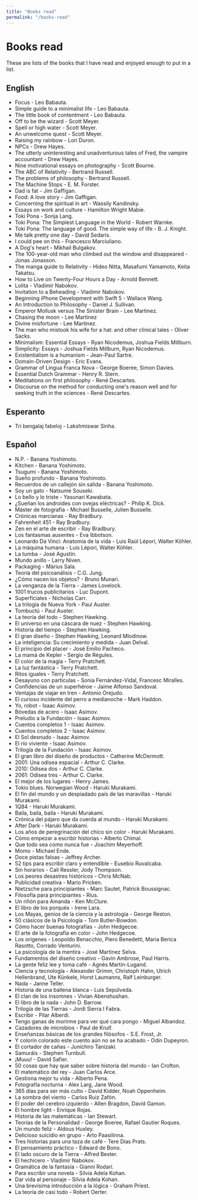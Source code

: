 ```yaml
---
title: "Books read"
permalink: "/books-read"
---
```


# Books read

These are lists of the books that I have read and enjoyed enough to put in a list.

## English

- Focus - Leo Babauta.
- Simple guide to a minimalist life - Leo Babauta.
- The little book of contentment - Leo Babauta.
- Off to be the wizard - Scott Meyer.
- Spell or high water - Scott Meyer.
- An unwelcome quest - Scott Meyer.
- Raising my rainbow - Lori Duron.
- NPCs - Drew Hayes.
- The utterly uninteresting and unadventurous tales of Fred, the vampire accountant - Drew Hayes.
- Nine motivational essays on photography - Scott Bourne.
- The ABC of Relativity - Bertrand Russell.
- The problems of philosophy - Bertrand Russell.
- The Machine Stops - E. M. Forster.
- Dad is fat - Jim Gaffigan.
- Food: A love story - Jim Gaffigan.
- Concerning the spiritual in art - Wassily Kandinsky.
- Essays on work and culture - Hamilton Wright Mabie.
- Toki Pona - Sonja Lang.
- Toki Pona: The Simplest Language in the World - Robert Warnke.
- Toki Pona: The language of good. The simple way of life - B. J. Knight.
- Me talk pretty one day - David Sedaris.
- I could pee on this - Francesco Marciuliano.
- A Dog's heart - Mikhail Bulgakov.
- The 100-year-old man who climbed out the window and disappeared - Jonas Jonasson.
- The manga guide to Relativity - Hideo Nitta, Masafumi Yamamoto, Keita Takatsu.
- How to Live on Twenty-Four Hours a Day - Arnold Bennett.
- Lolita - Vladimir Nabokov.
- Invitation to a Beheading - Vladimir Nabokov.
- Beginning iPhone Development with Swift 5 - Wallace Wang.
- An Introduction to Philosophy - Daniel J. Sullivan.
- Emperor Mollusk versus The Sinister Brain - Lee Martinez.
- Chasing the moon - Lee Martinez
- Divine misfortune - Lee Martinez.
- The man who mistook his wife for a hat: and other clinical tales - Oliver Sacks.
- Minimalism: Essential Essays - Ryan Nicodemus, Joshua Fields Millburn.
- Simplicity: Essays - Joshua Fields Millburn, Ryan Nicodemus.
- Existentialism is a humanism - Jean-Paul Sartre.
- Domain-Driven Design - Eric Evans.
- Grammar of Lingua Franca Nova - George Boeree, Simon Davies.
- Essential Dutch Grammar - Henry R. Stern.
- Meditations on first philosophy - René Descartes.
- Discourse on the method for conducting one's reason well and for seeking truth in the sciences - René Descartes.

## Esperanto

- Tri bengalaj fabeloj - Lakshmiswar Sinha.

## Español

- N.P. - Banana Yoshimoto.
- Kitchen - Banana Yoshimoto.
- Tsugumi - Banana Yoshimoto.
- Sueño profundo - Banana Yoshimoto.
- Recuerdos de un callejón sin salida - Banana Yoshimoto.
- Soy un gato - Natsume Souseki.
- Lo bello y lo triste - Yasunari Kawabata.
- ¿Sueñan los androides con ovejas eléctricas? - Philip K. Dick.
- Máster de fotografía - Michael Busselle, Julien Busselle.
- Crónicas marcianas - Ray Bradbury.
- Fahrenheit 451 - Ray Bradbury.
- Zen en el arte de escribir - Ray Bradbury.
- Los fantasmas ausentes - Eva Ibbotson.
- Leonardo Da Vinci: Anatomía de la vida - Luis Raúl Lépori, Walter Köhler.
- La máquina humana - Luis Lépori, Walter Köhler.
- La tumba - José Agustín.
- Mundo anillo - Larry Niven.
- Packaging - Màrius Sala.
- Teoría del psicoanálisis - C.G. Jung.
- ¿Cómo nacen los objetos? - Bruno Munari.
- La venganza de la Tierra - James Lovelock.
- 1001 trucos publicitarios - Luc Dupont.
- Superficiales - Nicholas Carr.
- La trilogía de Nueva York - Paul Auster.
- Tombuctú - Paul Auster.
- La teoría del todo - Stephen Hawking.
- El universo en una cáscara de nuez - Stephen Hawking.
- Historia del tiempo - Stephen Hawking.
- El gran diseño - Stephen Hawking, Leonard Mlodinow.
- La inteligencia: Su crecimiento y medida - Juan Delval.
- El principio del placer - José Emilio Pacheco.
- La mamá de Kepler - Sergio de Régules.
- El color de la magia - Terry Pratchett.
- La luz fantástica - Terry Pratchett.
- Ritos iguales - Terry Pratchett.
- Desayuno con partículas - Sonia Fernández-Vidal, Francesc Miralles.
- Confidencias de un superhéroe - Jaime Alfonso Sandoval.
- Ventajas de viajar en tren - Antonio Orejudo.
- El curioso incidente del perro a medianoche - Mark Haddon.
- Yo, robot - Isaac Asimov.
- Bóvedas de acero - Isaac Asimov.
- Preludio a la Fundación - Isaac Asimov.
- Cuentos completos 1 - Isaac Asimov.
- Cuentos completos 2 - Isaac Asimov.
- El Sol desnudo - Isaac Asimov.
- El río viviente - Isaac Asimov.
- Trilogía de la Fundación - Isaac Asimov.
- El gran libro del diseño de productos - Catherine McDermott.
- 2001: Una odisea espacial - Arthur C. Clarke.
- 2010: Odisea dos - Arthur C. Clarke.
- 2061: Odisea tres - Arthur C. Clarke.
- El mejor de los lugares - Henry James.
- Tokio blues. Norwegian Wood - Haruki Murakami.
- El fin del mundo y un despiadado país de las maravillas - Haruki Murakami.
- 1Q84 - Haruki Murakami.
- Baila, baila, baila - Haruki Murakami.
- Crónica del pájaro que da cuerda al mundo - Haruki Murakami.
- After Dark - Haruki Murakami.
- Los años de peregrinación del chico sin color - Haruki Murakami.
- Cómo empezar a escribir historias - Alberto Chimal.
- Que todo sea como nunca fue - Joachim Meyerhoff.
- Momo - Michael Ende.
- Doce pistas falsas - Jeffrey Archer.
- 52 tips para escribir claro y entendible - Eusebio Ruvalcaba.
- Sin horarios - Cali Ressler, Jody Thompson.
- Los peores desastres históricos - Chris McNab.
- Publicidad creativa - Mario Pricken.
- Nietzsche para principiantes - Marc Sautet, Patrick Boussignac.
- Filosofía para principiantes - Rius.
- Un riñón para Amanda - Ken McClure.
- El libro de los porqués - Irene Lara.
- Los Mayas, genios de la ciencia y la astrología - George Reston.
- 50 clásicos de la Psicología - Tom Butler-Bowdon.
- Cómo hacer buenas fotografías - John Hedgecoe.
- El arte de la fotografía en color - John Hedgecoe.
- Los orígenes - Leopoldo Benacchio, Piero Benedetti, Maria Berica Rasotto, Corrado Venturini.
- La psicología de la mentira - José Martínez Selva.
- Fundamentos del diseño creativo - Gavin Ambrose, Paul Harris.
- La gente feliz lee y toma café - Agnès Martin-Lugand.
- Ciencia y tecnología - Alexander Grimm, Christoph Hahn, Ulrich Hellenbrand, Ute Künkele, Horst Laumanns, Ralf Leinburger.
- Nada - Janne Teller.
- Historia de una ballena blanca - Luis Sepúlveda.
- El clan de los insomnes - Vivian Abenshushan.
- El libro de la nada - John D. Barrow.
- Trilogía de las Tierras - Jordi Sierra I Fabra.
- Escribir - Pilar Alberdi.
- Tengo ganas de morirme para ver qué cara pongo - Miguel Albandoz.
- Cazadores de microbios - Paul de Kruif.
- Enseñanzas básicas de los grandes filósofos - S.E. Frost, Jr.
- Y colorín colorado este cuento aún no se ha acabado - Odin Dupeyron.
- El cortador de cañas - Junichiro Tanizaki.
- Samuráis - Stephen Turnbull.
- ¡Muuu! - David Safier.
- 50 cosas que hay que saber sobre historia del mundo - Ian Crofton.
- El matemático del rey - Juan Carlos Arce.
- Gestiona mejor tu vida - Alberto Pena.
- Fotografía nocturna - Alex Larg, Jane Wood.
- 365 días para ser más culto - David Kidder, Noah Oppenheim.
- La sombra del viento - Carlos Ruiz Zafón.
- El poder del cerebro izquierdo - Allen Bragdon, David Gamon.
- El hombre light - Enrique Rojas.
- Historia de las matemáticas - Ian Stewart.
- Teorías de la Personalidad - George Boeree, Rafael Gautier Roques.
- Un mundo feliz - Aldous Huxley.
- Delicioso suicidio en grupo - Arto Paasilinna.
- Tres historias para una taza de café - Tere Días Prats.
- El pensamiento práctico - Edward de Bono.
- El lado oscuro de la Tierra - Alfred Bester.
- El hechicero - Vladimir Nabokov.
- Gramática de la fantasía - Gianni Rodari.
- Para escribir una novela - Silvia Adela Kohan.
- Dar vida al personaje - Silvia Adela Kohan.
- Una brevísima introducción a la lógica - Graham Priest.
- La teoría de casi todo - Robert Oerter.
